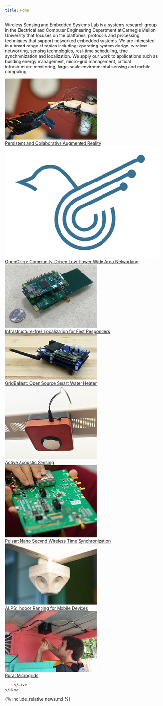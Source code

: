 ```yaml
---
title: Home
---
```



<div class="container mb-4">
    <div class="row">
        <div class="col">
            <p>
                Wireless Sensing and Embedded Systems Lab is a systems research group in the Electrical and Computer
                Engineering Department at Carnegie Mellon University that focuses on the platforms, protocols and
                processing techniques that support networked embedded systems. We are interested in a broad range of
                topics including: operating system design, wireless networking, sensing technologies, real-time
                scheduling, time synchronization and localization. We apply our work to applications such as building
                energy management, micro-grid management, critical infrastructure monitoring, large-scale environmental
                sensing and mobile computing.
            </p>
        </div>
    </div>
</div>
<div class="container">
    <div class="row">
        <div class="col-md">
            <div class="project-item boxed">
                <a href="">
                    <img src="/img/projects/ar.jpg"/>
                    <div class="project-title">
                        Persistent and Collaborative Augmented Reality
                    </div>
                </a>
            </div>
        </div>
        <div class="col-md">
            <div class="project-item boxed">
                <a href="">
                    <img src="/img/projects/oc.png"/>
                    <div class="project-title">
                        OpenChirp: Community-Driven Low-Power Wide Area Networking
                    </div>
                </a>
            </div>
        </div>
        <div class="col-md">
            <div class="project-item boxed">
                <a href="">
                    <img src="/img/projects/fr-localization.jpg"/>
                    <div class="project-title">
                        Infrastructure-free Localization for First Responders
                    </div>
                </a>
            </div>
        </div>
    </div>
    <div class="row">
        <div class="col-md">
            <div class="project-item boxed">
                <a href="">
                    <img src="/img/projects/gridballast.jpg"/>
                    <div class="project-title">
                        GridBallast: Open Source Smart Water Heater
                    </div>
                </a>
            </div>
        </div>
        <div class="col-md">
            <div class="project-item boxed">
                <a href="">
                    <img src="/img/projects/acoustic.png"/>
                    <div class="project-title">
                        Active Acoustic Sensing
                    </div>
                </a>
            </div>
        </div>
        <div class="col-md">
            <div class="project-item boxed">
                <a href="">
                    <img src="/img/projects/pulsar.jpg"/>
                    <div class="project-title">
                        Pulsar: Nano Second Wireless Time Synchronization
                    </div>
                </a>
            </div>
        </div>
    </div>
    <div class="row">
        <div class="col-md">
            <div class="project-item boxed">
                <a href="">
                    <img src="/img/projects/alps.jpg"/>
                    <div class="project-title">
                        ALPS: Indoor Ranging for Mobile Devices
                    </div>
                </a>
            </div>
        </div>
        <div class="col-md">
            <div class="project-item boxed">
                <a href="">
                    <img src="/img/projects/microgrids.jpg"/>
                    <div class="project-title">
                        Rural Microgrids
                    </div>
                </a>
            </div>
        </div>
        <div class="col-md">

        </div>
    </div>
</div>
<div class="container">
    <div class="row">
        <div class="col" markdown="1" id="news-container">{% include_relative news.md %}
</div>
    </div>
</div>
